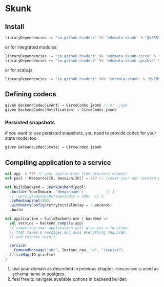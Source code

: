 # Skunk

## Install 

```scala
libraryDependencies += "io.github.hnaderi" %% "edomata-skunk" % "@VERSION@"
```

or for integrated modules:
```scala
libraryDependencies += "io.github.hnaderi" %% "edomata-skunk-circe" % "@VERSION@"
libraryDependencies += "io.github.hnaderi" %% "edomata-skunk-upickle" % "@VERSION@"
```

or for scala.js
```scala
libraryDependencies += "io.github.hnaderi" %%% "edomata-skunk" % "@VERSION@"
```

## Defining codecs

```scala
given BackendCodec[Event] = CirceCodec.jsonb // or .json
given BackendCodec[Notification] = CirceCodec.jsonb
```  

### Persisted snapshots
if you want to use persisted snapshots, you need to provide codec for your state model too.
```scala
given BackendCodec[State] = CirceCodec.jsonb 
```  

## Compiling application to a service
```scala
val app  = ??? // your application from previous chapter
val pool : Resource[IO, Session[IO]] = ??? // create your own session pool

val buildBackend = SkunkBackend(pool)
  .builder(YourDomain, "domainname")          // 1
  // .persistedSnapshot(maxInMem = 200)  // 2
  .inMemSnapshot(200)
  .withRetryConfig(retryInitialDelay = 2.seconds)
  .build

val application = buildBackend.use { backend =>
  val service = backend.compile(app)
  // compiling your application will give you a function
  // that takes a messages and does everything required,
  // and returns result.

  service(
    CommandMessage("abc", Instant.now, "a", "receive")
  ).flatMap(IO.println)
}
```

1. use your domain as described in previous chapter. `domainname` is used as schema name in postgres.
2. feel free to navigate available options in backend builder.
